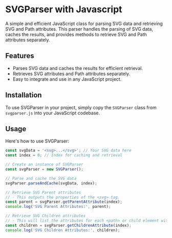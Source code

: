 # SVGParser with Javascript

A simple and efficient JavaScript class for parsing SVG data and retrieving SVG and Path attributes. This parser handles the parsing of SVG data, caches the results, and provides methods to retrieve SVG and Path attributes separately.

## Features

- Parses SVG data and caches the results for efficient retrieval.
- Retrieves SVG attributes and Path attributes separately.
- Easy to integrate and use in any JavaScript project.

## Installation

To use SVGParser in your project, simply copy the `SVGParser` class from `svgparser.js` into your JavaScript codebase.

## Usage

Here's how to use SVGParser:

```javascript
const svgData = '<svg>...</svg>'; // Your SVG data here
const index = 0; // Index for caching and retrieval

// Create an instance of SVGParser
const svgParser = new SVGParser();

// Parse and cache the SVG data
svgParser.parseAndCache(svgData, index);

// Retrieve SVG Parent attributes
// - This outputs the properties of the <svg> tag.
const parent = svgParser.getParentAttribute(index);
console.log('SVG Parent Attributes:', parent);

// Retrieve SVG Children attributes
// - This will list the attributes for each <path> or child element within the SVG.
const children = svgParser.getChildrenAttribute(index);
console.log('SVG Children Attributes:', children);